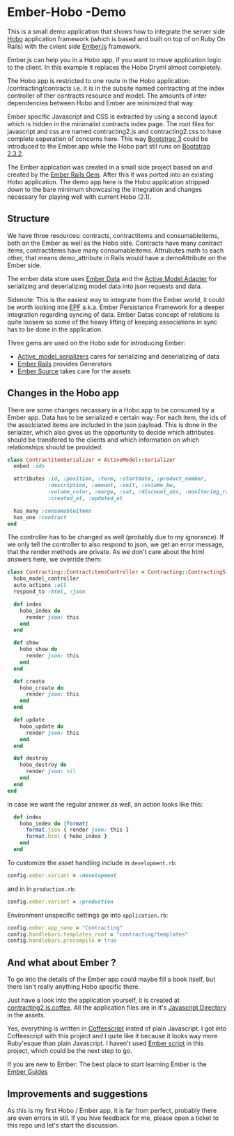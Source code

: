 # Ember-Hobo -Demo

This is a small demo application that shows how to integrate the server side [Hobo](http://www.hobocentral.net/) application framework
(which is based and built on top of on Ruby On Rails) with the cvient side [Ember.js](http://emberjs.com/) framework.

Ember.js can help you in a Hobo app, if you want to move application logic to the client.
In this example it replaces the Hobo Dryml almost completely.

The Hobo app is restricted to one route in the Hobo application: /contracting/contracts i.e. it is in the
subsite named contracting at the index controller of ther contracts resource and model.
The amounts of inter dependencies between Hobo and Ember are minimized that way.

Ember specific Javascript and CSS is extracted by using a second layout which is hidden in the minimalist contracts index page.
The root files for javascript and css are named contracting2.js and contracting2.css to have complete seperation of concerns here.
This way [Bootstrap 3](http://getbootstrap.com/) could be introduced to the Ember.app while the Hobo part stil runs on
[Bootstrap 2.3.2](http://getbootstrap.com/2.3.2/).

The Ember applcation was created in a small side project based on and created by the [Ember Rails Gem](https://github.com/emberjs/ember-rails).
After this it was ported into an existing Hobo application. The demo app here is the Hobo application stripped down to the bare minimum
showcasing the integration and changes necessary for playing well with current Hobo (2.1).

## Structure

We have three resources: contracts, contractitems and consumableitems, both on the Ember as well as the Hobo side.
Contracts have many contract items, contractitems have many consumableitems. Attrubutes math to each other, that means demo_attribute in Rails would have a demoAttribute on the Ember side.

The ember data store uses [Ember Data](https://github.com/emberjs/data) and the [Active Model Adapter](http://emberjs.com/api/data/classes/DS.ActiveModelAdapter.html) for serializing and deserializing model data into json requests and data.

Sidenote: This is the easiest way to integrate from the Ember world, it could be worth looking inte [EPF](http://epf.io/) a.k.a.
Ember Persistance Framework for a deeper integration regarding syncing of data. Ember Datas concept of relations is quite loosem so some
of the heavy lifting of keeping associations in sync has to be done in the application.

Three gems are used on the Hobo side for introducing Ember:
* [Active_model_serializers](https://github.com/rails-api/active_model_serializers) cares for serializing and deserializing of data
* [Ember Rails](https://github.com/emberjs/ember-rails) provides Generators
* [Ember Source](https://rubygems.org/gems/ember-source) takes care for the assets

## Changes in the Hobo app

There are some changes necassary in a Hobo app to be consumed by a Ember app.
Data has to be serialized e certain way: For each item, the ids of the assolciated items are included in the json payload.
This is done in the serialzer, which also gives us the opportunity to decide which attributes should be transfered to the clients and
which information on which relationships should be provided.

```ruby
class ContractitemSerializer < ActiveModel::Serializer
  embed :ids

  attributes :id, :position, :term, :startdate, :product_number,
             :description, :amount, :unit, :volume_bw,
             :volume_color, :marge, :vat, :discount_abs, :monitoring_rate,
             :created_at, :updated_at

  has_many :consumableitems
  has_one :contract
end
```

The controller has to be changed as well (probably due to my ignorance).
If we only tell the controller to also respond to json, we get an error message, that the render methods are private.
As we don't care about the html answers here, we override them:

```ruby
class Contracting::ContractitemsController < Contracting::ContractingSiteController
  hobo_model_controller
  auto_actions :all
  respond_to :html, :json

  def index
    hobo_index do
      render json: this
    end
  end

  def show
    hobo_show do
      render json: this
    end
  end

  def create
    hobo_create do
      render json: this
    end
  end

  def update
    hobo_update do
      render json: this
    end
  end

  def destroy
    hobo_destroy do
      render json: nil
    end
  end
end
```

in case we want the regular answer as well, an action looks like this:

```ruby
  def index
    hobo_index do |format|
      format.json { render json: this }
      format.html { hobo_index }
    end
  end
```

To customize the asset handling include in `development.rb`:
```ruby
config.ember.variant = :development
```

and in in `production.rb`:
```ruby
config.ember.variant = :production
```

Environment unspecific settings go into `application.rb`:
```ruby
config.ember.app_name = "Contracting"
config.handlebars.templates_root = "contracting/templates"
config.handlebars.precompile = true
```

## And what about Ember ?

To go into the details of the Ember app could maybe fill a book itself, but there isn't really anything Hobo specific there.

Just have a look into the application yourself, it is created at
[contracting2.js.coffee](https://github.com/informatom/ember-hobo-demo/blob/master/app/assets/javascripts/contracting2.js.coffee).
All the application files are in it's [Javascript Directory](https://github.com/informatom/ember-hobo-demo/tree/master/app/assets/javascripts/contracting) in the assets.

Yes, everything is written in [Coffeescript](http://coffeescript.org/) insted of plain Javascript. I got into Coffeescript with this project and I quite like it because it looks way more Ruby'esque than plain Javascript. I haven't used [Ember script](http://emberscript.com/) in this project, which could be the next step to go.

If you are new to Ember:
The best place to start learning Ember is the [Ember Guides](http://emberjs.com/guides/)

## Improvements and suggestions

As this is my first Hobo / Ember app, it is far from perfect, probably there are even errors in stil.
If you hive feedback for me, please open a ticket to this repo und let's start the discussion.